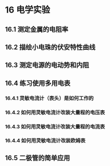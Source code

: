 # 16 电学实验

## 16.1 测定金属的电阻率

## 16.2 描绘小电珠的伏安特性曲线

## 16.3 测定电源的电动势和内阻

## 16.4 练习使用多用电表

### 16.4.1 灵敏电流计（表头）是如何工作的

### 16.4.2 如何用灵敏电流计改装大量程的电压表

### 16.4.3 如何用灵敏电流计改装大量程的电流表

### 16.4.4 如何用灵敏电流计改装欧姆表

## 16.5 二极管的简单应用




